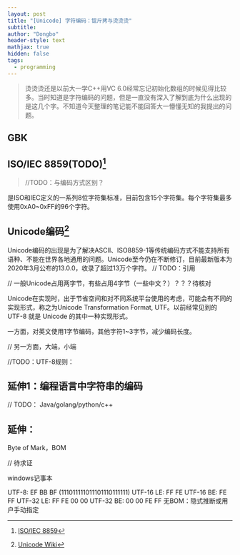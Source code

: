 ```yaml
---
layout: post
title: "[Unicode] 字符编码：锟斤拷与烫烫烫"
subtitle: 
author: "Dongbo"
header-style: text
mathjax: true
hidden: false
tags:
  - programming
---
```


> 烫烫烫还是以前大一学C++用VC 6.0经常忘记初始化数组的时候见得比较多。当时知道是字符编码的问题，但是一直没有深入了解到底为什么出现的是这几个字。不知道今天整理的笔记能不能回答大一懵懂无知的我提出的问题。


## GBK


## ISO/IEC 8859(TODO)[^2]

> //TODO：与编码方式区别？

是ISO和IEC定义的一系列8位字符集标准，目前包含15个字符集。每个字符集最多使用0xA0~0xFF的96个字符。


##  Unicode编码[^1]

Unicode编码的出现是为了解决ASCII、ISO8859-1等传统编码方式不能支持所有语种、不能在世界各地通用的问题。Unicode至今仍在不断修订，目前最新版本为2020年3月公布的13.0.0，收录了超过13万个字符。 // TODO：引用

  // 一般Unicode占用两字节，有些占用4字节（一些中文？）？？？待核对

Unicode在实现时，出于节省空间和对不同系统平台使用的考虑，可能会有不同的实现形式，称之为Unicode Transformation Format, UTF。以前经常见到的 UTF-8 就是 Unicode 的其中一种实现形式。

一方面，对英文使用1字节编码，其他字符1~3字节，减少编码长度。

  // 另一方面，大端，小端

  //TODO：UTF-8规则：


## 延伸1：编程语言中字符串的编码

// TODO： Java/golang/python/c++

## 延伸：

Byte of Mark，BOM

  // 待求证


  windows记事本

  UTF-8: EF BB BF (111011111011101110111111)
  UTF-16 LE: FF FE
  UTF-16 BE: FE FF
  UTF-32 LE: FF FE 00 00
  UTF-32 BE: 00 00 FE FF
  无BOM：隐式推断或用户手动指定
















[^1]: [Unicode Wiki](https://zh.wikipedia.org/wiki/Unicode)
[^2]: [ISO/IEC 8859](https://zh.wikipedia.org/wiki/ISO/IEC_8859)